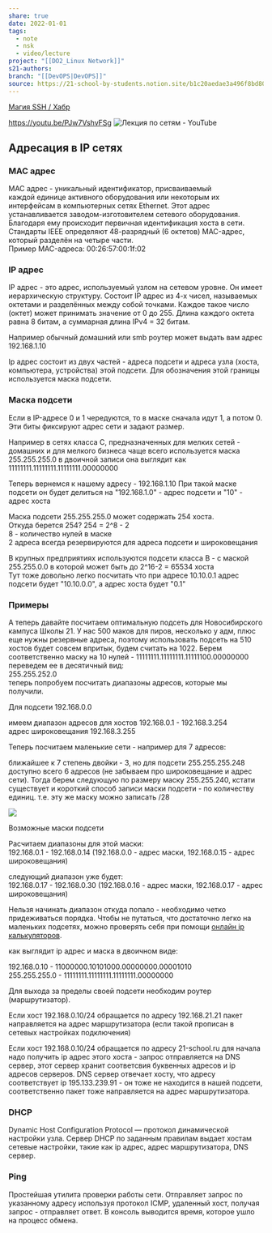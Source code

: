 ```yaml
---
share: true
date: 2022-01-01
tags:
  - note
  - nsk
  - video/lecture
project: "[[DO2_Linux Network]]"
s21-authors: 
branch: "[[DevOPS|DevOPS]]"
source: https://21-school-by-students.notion.site/b1c20aedae3a496f8bd80f4062ad4525
---
```


[Магия SSH / Хабр](https://habr.com/ru/articles/331348/)

https://youtu.be/PJw7VshvFSg
![Лекция по сетям - YouTube](https://youtu.be/PJw7VshvFSg)

## Адресация в IP сетях
### MAC адрес

MAC адрес - уникальный идентификатор, присваиваемый каждой единице активного оборудования или некоторым их интерфейсам в компьютерных сетях Ethernet. Этот адрес устанавливается заводом-изготовителем сетевого оборудования. Благодаря ему происходит первичная идентификация хоста в сети. Стандарты IEEE определяют 48-разрядный (6 октетов) MAC-адрес, который разделён на четыре части.  
Пример MAC-адреса: 00:26:57:00:1f:02

### IP адрес

IP адрес - это адрес, используемый узлом на сетевом уровне. Он имеет иерархическую структуру. Состоит IP адрес из 4-х чисел, называемых октетами и разделённых между собой точками. Каждое такое число (октет) может принимать значение от 0 до 255. Длина каждого октета равна 8 битам, а суммарная длина IPv4 = 32 битам.

Например обычный домашний или smb роутер может выдать вам адрес 192.168.1.10

Ip адрес состоит из двух частей - адреса подсети и адреса узла (хоста, компьютера, устройства) этой подсети. Для обозначения этой границы используется маска подсети.

### Маска подсети

Если в IP-адресе 0 и 1 чередуются, то в маске сначала идут 1, а потом 0. Эти биты фиксируют адрес сети и задают размер.

Например в сетях класса С, предназначенных для мелких сетей - домашних и для мелкого бизнеса чаще всего используется маска 255.255.255.0 в двоичной записи она выглядит как 11111111.11111111.11111111.00000000

Теперь вернемся к нашему адресу - 192.168.1.10 При такой маске подсети он будет делиться на "192.168.1.0" - адрес подсети и "10" - адрес хоста

Маска подсети 255.255.255.0 может содержать 254 хоста.  
Откуда берется 254? 254 = 2^8 - 2  
8 - количество нулей в маске  
2 адреса всегда резервируются для адреса подсети и широковещания

В крупных предприятиях используются подсети класса B - с маской 255.255.0.0 в которой может быть до 2^16-2 = 65534 хоста  
Тут тоже довольно легко посчитать что при адресе 10.10.0.1 адрес подсети будет "10.10.0.0", а адрес хоста будет "0.1"

### Примеры

А теперь давайте посчитаем оптимальную подсеть для Новосибирского кампуса Школы 21. У нас 500 маков для пиров, несколько у адм, плюс еще нужны резервные адреса, поэтому использовать подсеть на 510 хостов будет совсем впритык, будем считать на 1022. Берем соответственно маску на 10 нулей - 11111111.11111111.11111100.00000000  
переведем ее в десятичный вид:  
255.255.252.0  
теперь попробуем посчитать диапазоны адресов, которые мы получили.

Для подсети 192.168.0.0

имеем диапазон адресов для хостов 192.168.0.1 - 192.168.3.254  
адрес широковещания 192.168.3.255

Теперь посчитаем маленькие сети - например для 7 адресов:

ближайшее к 7 степень двойки - 3, но для подсети 255.255.255.248 доступно всего 6 адресов (не забываем про широковещание и адрес сети). Тогда берем следующую по размеру маску 255.255.240, кстати существует и короткий способ записи маски подсети - по количеству единиц. т.е. эту же маску можно записать /28

![](https://telegra.ph/file/1c06e6cd47dcb88d64e99.png)

Возможные маски подсети

Расчитаем диапазоны для этой маски:  
192.168.0.1 - 192.168.0.14 (192.168.0.0 - адрес маски, 192.168.0.15 - адрес широковещания)

следующий диапазон уже будет:  
192.168.0.17 - 192.168.0.30 (192.168.0.16 - адрес маски, 192.168.0.17 - адрес широковещания)

Нельзя начинать диапазон откуда попало - необходимо четко придеживаться порядка. Чтобы не путаться, что достаточно легко на маленьких подсетях, можно проверять себя при помощи [онлайн ip калькуляторов](https://ipcalc.co/).

как выглядит ip адрес и маска в двоичном виде:

192.168.0.10 - 11000000.10101000.00000000.00001010  
255.255.255.0 - 11111111.11111111.11111111.00000000

Для выхода за пределы своей подсети необходим роутер (маршрутизатор).

Если хост 192.168.0.10/24 обращается по адресу 192.168.21.21 пакет направляется на адрес маршрутизатора (если такой прописан в сетевых настройках подключения)

Если хост 192.168.0.10/24 обращается по адресу 21-school.ru для начала надо получить ip адрес этого хоста - запрос отправляется на DNS сервер, этот сервер хранит соответсвия буквенных адресов и ip адресов серверов. DNS сервер отвечает хосту, что адресу соответствует ip 195.133.239.91 - он тоже не находится в нашей подсети, соответственно пакет тоже направляется на адрес маршрутизатора.

### DHCP

Dynamic Host Configuration Protocol — протокол динамической настройки узла. Сервер DHCP по заданным правилам выдает хостам сетевые настройки, такие как ip адрес, адрес маршрутизатора, DNS сервер.

### Ping

Простейшая утилита проверки работы сети. Отправляет запрос по указанному адресу используя протокол ICMP, удаленный хост, получая запрос - отправляет ответ. В консоль выводится время, которое ушло на процесс обмена.